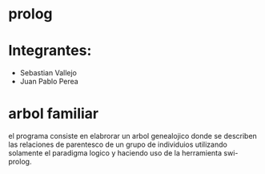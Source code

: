 # prolog
# Integrantes:
- Sebastian Vallejo
- Juan Pablo Perea

# arbol familiar
el programa consiste en elabrorar un arbol genealojico donde se describen las relaciones de parentesco de un grupo de individuios utilizando solamente el paradigma logico y haciendo uso de la herramienta swi-prolog.
